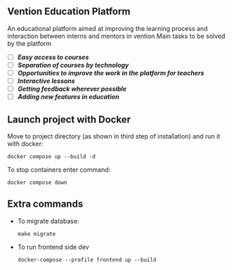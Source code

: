 ## Vention Education Platform

An educational platform aimed at improving the learning process and interaction between interns and mentors in vention
Main tasks to be solved by the platform

- [ ] **_Easy access to courses_**
- [ ] **_Separation of courses by technology_**
- [ ] **_Opportunities to improve the work in the platform for teachers_**
- [ ] **_Interactive lessons_**
- [ ] **_Getting feedback wherever possible_**
- [ ] **_Adding new features in education_**

## Launch project with Docker

Move to project directory (as shown in third step of installation) and run it with docker:

```shell
docker compose up --build -d
```

To stop containers enter command:

```shell
docker compose down
```

## Extra commands

- To migrate database:

    ```shell
    make migrate
    ```

- To run frontend side dev

    ```shell
    docker-compose --profile frontend up --build
    ```
